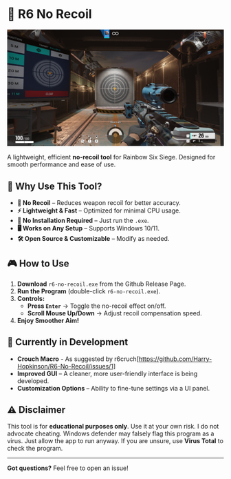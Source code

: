 # 🎯 R6 No Recoil

![Preview](website/static/image.png)

A lightweight, efficient **no-recoil tool** for Rainbow Six Siege. Designed for smooth performance and ease of use.

## 🚀 Why Use This Tool?

- **📌 No Recoil** – Reduces weapon recoil for better accuracy.
- **⚡ Lightweight & Fast** – Optimized for minimal CPU usage.
- **🔧 No Installation Required** – Just run the `.exe`.
- **🖥️ Works on Any Setup** – Supports Windows 10/11.
- **🛠️ Open Source & Customizable** – Modify as needed.

## 🎮 How to Use
1. **Download** `r6-no-recoil.exe` from the Github Release Page.
2. **Run the Program** (double-click `r6-no-recoil.exe`).
3. **Controls:**
   - **Press `Enter`** → Toggle the no-recoil effect on/off.
   - **Scroll Mouse Up/Down** → Adjust recoil compensation speed.
4. **Enjoy Smoother Aim!**

## 🚧 Currently in Development
- **Crouch Macro** - As suggested by r6cruch[https://github.com/Harry-Hopkinson/R6-No-Recoil/issues/1]
- **Improved GUI** – A cleaner, more user-friendly interface is being developed.
- **Customization Options** – Ability to fine-tune settings via a UI panel.

## ⚠️ Disclaimer
This tool is for **educational purposes only**. Use it at your own risk. I do not advocate cheating.
Windows defender may falsely flag this program as a virus. Just allow the app to run anyway. If you are unsure, use **Virus Total** to check the program.

---

**Got questions?** Feel free to open an issue!
